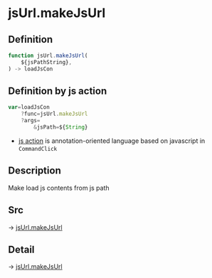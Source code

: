 # jsUrl.makeJsUrl

## Definition

```js.js
function jsUrl.makeJsUrl(
	${jsPathString},
) -> loadJsCon
```


## Definition by js action

```js.js
var=loadJsCon
	?func=jsUrl.makeJsUrl
	?args=
		&jsPath=${String}
```

- [js action](#) is annotation-oriented language based on javascript in `CommandClick`

## Description

Make load js contents from js path
       

## Src

-> [jsUrl.makeJsUrl](https://github.com/puutaro/CommandClick/blob/master/app/src/main/java/com/puutaro/commandclick/fragment_lib/terminal_fragment/js_interface/JsUrl.kt#L23)

## Detail

-> [jsUrl.makeJsUrl](https://github.com/puutaro/CommandClick/blob/master/md/developer/js_interface/details/JsUrl/makeJsUrl.md)
